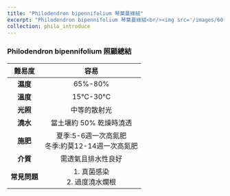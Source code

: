 ```yaml
---
title: "Philodendron bipennifolium 琴葉蔓綠絨"
excerpt: "Philodendron bipennifolium 琴葉蔓綠絨<br/><img src='/images/600x579.png'>"
collection: philo_introduce
---
```


### Philodendron bipennifolium 照顧總結

|**難易度**| 容易 |
|:-:|:-:|
|**濕度**|65%-80%|
|**溫度**|15°C-30°C|
|**光照**|中等的散射光|
|**澆水**|當土壤約 50% 乾燥時澆透|
|**施肥**|夏季:5-6週一次高氮肥<br>冬季:約莫12-14週一次高氮肥|
|**介質**|需透氣且排水性良好|
|**常見問題**|1. 真菌感染<br>2. 過度澆水爛根|
